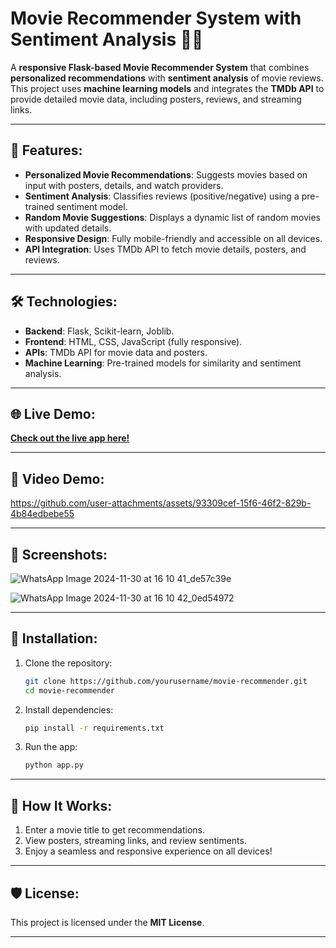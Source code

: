 # Movie Recommender System with Sentiment Analysis 🎥💬

A **responsive Flask-based Movie Recommender System** that combines **personalized recommendations** with **sentiment analysis** of movie reviews. This project uses **machine learning models** and integrates the **TMDb API** to provide detailed movie data, including posters, reviews, and streaming links.  

---

## 🚀 Features:
- **Personalized Movie Recommendations**: Suggests movies based on input with posters, details, and watch providers.  
- **Sentiment Analysis**: Classifies reviews (positive/negative) using a pre-trained sentiment model.  
- **Random Movie Suggestions**: Displays a dynamic list of random movies with updated details.  
- **Responsive Design**: Fully mobile-friendly and accessible on all devices.  
- **API Integration**: Uses TMDb API to fetch movie details, posters, and reviews.

---

## 🛠️ Technologies:
- **Backend**: Flask, Scikit-learn, Joblib.
- **Frontend**: HTML, CSS, JavaScript (fully responsive).  
- **APIs**: TMDb API for movie data and posters.  
- **Machine Learning**: Pre-trained models for similarity and sentiment analysis.  

---

## 🌐 Live Demo:
[**Check out the live app here!**](https://movie-recommender-system-with-sentiment.onrender.com)   

---


## 🎥 Video Demo:


https://github.com/user-attachments/assets/93309cef-15f6-46f2-829b-4b84edbebe55


---

## 📸 Screenshots:
![WhatsApp Image 2024-11-30 at 16 10 41_de57c39e](https://github.com/user-attachments/assets/31f57fc7-b13a-492b-994c-9ebb9a6d676f)


![WhatsApp Image 2024-11-30 at 16 10 42_0ed54972](https://github.com/user-attachments/assets/a898827e-5f2e-48f6-bf3c-bea36a978dff)


---

## 🔧 Installation:
1. Clone the repository:  
   ```bash
   git clone https://github.com/yourusername/movie-recommender.git
   cd movie-recommender
   ```
2. Install dependencies:  
   ```bash
   pip install -r requirements.txt
   ```
3. Run the app:  
   ```bash
   python app.py
   ```

---

## 🌟 How It Works:
1. Enter a movie title to get recommendations.  
2. View posters, streaming links, and review sentiments.  
3. Enjoy a seamless and responsive experience on all devices!  

---

## 🛡️ License:
This project is licensed under the **MIT License**.  

---


